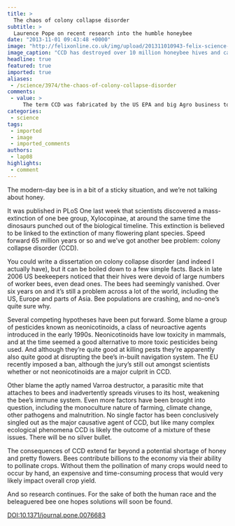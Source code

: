 ```yaml
---
title: >
  The chaos of colony collapse disorder
subtitle: >
  Laurence Pope on recent research into the humble honeybee
date: "2013-11-01 09:43:48 +0000"
image: "http://felixonline.co.uk/img/upload/201311010943-felix-science-ccd.jpg"
image_caption: "CCD has destroyed over 10 million honeybee hives and caused over US$2million in damage"
headline: true
featured: true
imported: true
aliases:
 - /science/3974/the-chaos-of-colony-collapse-disorder
comments:
 - value: >
     The term CCD was fabricated by the US EPA and big Agro business to take attention away from neonicotinoids which has decimated bees around the world, they cant hide this much longer.
categories:
 - science
tags:
 - imported
 - image
 - imported_comments
authors:
 - lap08
highlights:
 - comment
---
```


The modern-day bee is in a bit of a sticky situation, and we’re not talking about honey.

It was published in PLoS One last week that scientists discovered a mass-extinction of one bee group, Xylocopinae, at around the same time the dinosaurs punched out of the biological timeline. This extinction is believed to be linked to the extinction of many flowering plant species. Speed forward 65 million years or so and we’ve got another bee problem: colony collapse disorder (CCD).

You could write a dissertation on colony collapse disorder (and indeed I actually have), but it can be boiled down to a few simple facts. Back in late 2006 US beekeepers noticed that their hives were devoid of large numbers of worker bees, even dead ones. The bees had seemingly vanished. Over six years on and it’s still a problem across a lot of the world, including the US, Europe and parts of Asia. Bee populations are crashing, and no-one’s quite sure why.

Several competing hypotheses have been put forward. Some blame a group of pesticides known as neonicotinoids, a class of neuroactive agents introduced in the early 1990s. Neonicotinoids have low toxicity in mammals, and at the time seemed a good alternative to more toxic pesticides being used. And although they’re quite good at killing pests they’re apparently also quite good at disrupting the bee’s in-built navigation system. The EU recently imposed a ban, although the jury’s still out amongst scientists whether or not neonicotinoids are a major culprit in CCD.

Other blame the aptly named Varroa destructor, a parasitic mite that attaches to bees and inadvertently spreads viruses to its host, weakening the bee’s immune system. Even more factors have been brought into question, including the monoculture nature of farming, climate change, other pathogens and malnutrition. No single factor has been conclusively singled out as the major causative agent of CCD, but like many complex ecological phenomena CCD is likely the outcome of a mixture of these issues. There will be no silver bullet.

The consequences of CCD extend far beyond a potential shortage of honey and pretty flowers. Bees contribute billions to the economy via their ability to pollinate crops. Without them the pollination of many crops would need to occur by hand, an expensive and time-consuming process that would very likely impact overall crop yield.

And so research continues. For the sake of both the human race and the beleaguered bee one hopes solutions will soon be found.

[DOI:10.1371/journal.pone.0076683](http://www.plosone.org/article/info%3Adoi%2F10.1371%2Fjournal.pone.0076683)
